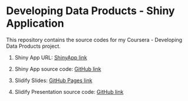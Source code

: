 # Developing Data Products - Shiny Application


This repository contains the source codes for my Coursera - Developing Data Products project. 

1. Shiny App URL: [ShinyApp link](http://frankla.shinyapps.io/quarticSolver)

2. Shiny App source code: [GitHub link](https://github.com/FrankLa/DataProducts-ShinyAppCodes.git)

3. Slidify Slides: [GitHub Pages link](http://frankla.github.io/DataProducts-Presentation/)

4. Slidify Presentation source code: [GitHub link](https://github.com/FrankLa/DataProducts-Presentation.git)